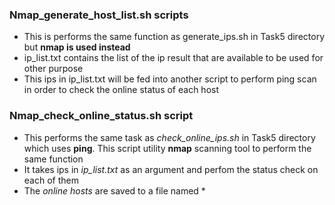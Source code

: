 ### Nmap_generate_host_list.sh scripts
- This is performs the same function as generate_ips.sh in Task5 directory but **nmap is used instead**
- ip_list.txt contains the list of the ip result that are available to be used for other purpose
- This ips in ip_list.txt will be fed into another script to perform ping scan in order to check the online status of each host


### Nmap_check_online_status.sh script
- This performs the same task as *check_online_ips.sh* in Task5 directory which uses **ping**. This script utility **nmap** scanning tool to perform the same function
- It takes ips in *ip_list.txt* as an argument and perfom the status check on each of them
- The *online hosts* are saved to a file named *

